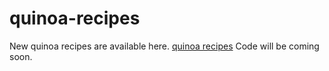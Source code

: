 # quinoa-recipes
New quinoa recipes are available here. <a href="https://metavideos.com/video/66739756/quinoa-pizza-crust-recipe">quinoa recipes</a>
Code will be coming soon.

